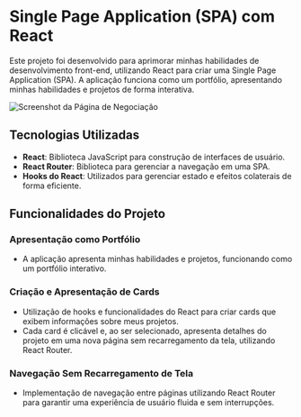 
# Single Page Application (SPA) com React

Este projeto foi desenvolvido para aprimorar minhas habilidades de desenvolvimento front-end, utilizando React para criar uma Single Page Application (SPA). A aplicação funciona como um portfólio, apresentando minhas habilidades e projetos de forma interativa.

![Screenshot da Página de Negociação](./app/src/assets/image.png)

## Tecnologias Utilizadas

- **React**: Biblioteca JavaScript para construção de interfaces de usuário.
- **React Router**: Biblioteca para gerenciar a navegação em uma SPA.
- **Hooks do React**: Utilizados para gerenciar estado e efeitos colaterais de forma eficiente.

## Funcionalidades do Projeto

### Apresentação como Portfólio

- A aplicação apresenta minhas habilidades e projetos, funcionando como um portfólio interativo.

### Criação e Apresentação de Cards

- Utilização de hooks e funcionalidades do React para criar cards que exibem informações sobre meus projetos.
- Cada card é clicável e, ao ser selecionado, apresenta detalhes do projeto em uma nova página sem recarregamento da tela, utilizando React Router.

### Navegação Sem Recarregamento de Tela

- Implementação de navegação entre páginas utilizando React Router para garantir uma experiência de usuário fluida e sem interrupções.


